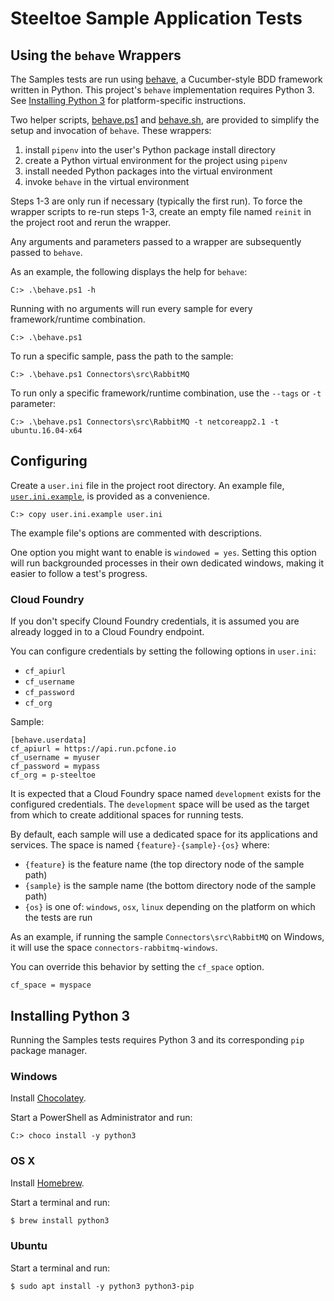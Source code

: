 # Steeltoe Sample Application Tests

## Using the `behave` Wrappers

The Samples tests are run using [behave][behave_url], a Cucumber-style BDD framework written in Python.
This project's `behave` implementation requires Python 3.  See [Installing Python 3](#installing-python-3) for platform-specific instructions.

Two helper scripts, [behave.ps1](behave.ps1) and [behave.sh](behave.sh), are provided to simplify the setup and invocation of `behave`.
These wrappers:
1. install `pipenv` into the user's Python package install directory
1. create a Python virtual environment for the project using `pipenv`
1. install needed Python packages into the virtual environment
1. invoke `behave` in the virtual environment

Steps 1-3 are only run if necessary (typically the first run).  To force the wrapper scripts to re-run steps 1-3, create an empty file named `reinit` in the project root and rerun the wrapper.

Any arguments and parameters passed to a wrapper are subsequently passed to `behave`.

As an example, the following displays the help for `behave`:

```dos
C:> .\behave.ps1 -h
```

Running with no arguments will run every sample for every framework/runtime combination.

```dos
C:> .\behave.ps1
```

To run a specific sample, pass the path to the sample:

```dos
C:> .\behave.ps1 Connectors\src\RabbitMQ
```

To run only a specific framework/runtime combination, use the `--tags` or `-t` parameter:

```dos
C:> .\behave.ps1 Connectors\src\RabbitMQ -t netcoreapp2.1 -t ubuntu.16.04-x64
```

## Configuring

Create a `user.ini` file in the project root directory.
An example file, [`user.ini.example`](user.ini.example), is provided as a convenience.

```dos
C:> copy user.ini.example user.ini
```

The example file's options are commented with descriptions.

One option you might want to enable is `windowed = yes`.
Setting this option will run backgrounded processes in their own dedicated windows, making it easier to follow a test's progress.

### Cloud Foundry

If you don't specify Clound Foundry credentials, it is assumed you are already logged in to a Cloud Foundry endpoint.

You can configure credentials by setting the following options in `user.ini`:

* `cf_apiurl`
* `cf_username`
* `cf_password`
* `cf_org`

Sample:

```
[behave.userdata]
cf_apiurl = https://api.run.pcfone.io
cf_username = myuser
cf_password = mypass
cf_org = p-steeltoe
```

It is expected that a Cloud Foundry space named `development` exists for the configured credentials.
The `development` space will be used as the target from which to create additional spaces for running tests.

By default, each sample will use a dedicated space for its applications and services.
The space is named `{feature}-{sample}-{os}` where:
* `{feature}` is the feature name (the top directory node of the sample path)
* `{sample}` is the sample name (the bottom directory node of the sample path)
* `{os}` is one of: `windows`, `osx`, `linux` depending on the platform on which the tests are run

As an example, if running the sample `Connectors\src\RabbitMQ` on Windows, it will use the space `connectors-rabbitmq-windows`.

You can override this behavior by setting the `cf_space` option.
```
cf_space = myspace
```

## Installing Python 3

Running the Samples tests requires Python 3 and its corresponding `pip` package manager.

### Windows

Install [Chocolatey][choco_url].

Start a PowerShell as Administrator and run:
```dos
C:> choco install -y python3
```

### OS X

Install [Homebrew][brew_url].

Start a terminal and run:
```sh
$ brew install python3
```

### Ubuntu

Start a terminal and run:
```
$ sudo apt install -y python3 python3-pip
```

[choco_url]: https://chocolatey.org/
[brew_url]: https://brew.sh/
[behave_url]: https://github.com/behave/behave
